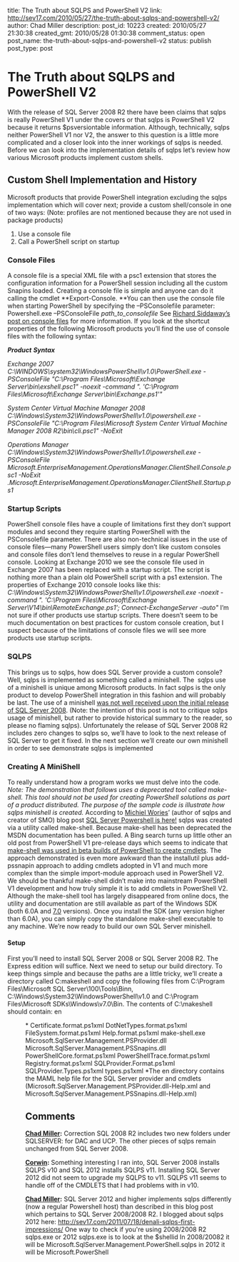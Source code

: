 title: The Truth about SQLPS and PowerShell V2
link: http://sev17.com/2010/05/27/the-truth-about-sqlps-and-powershell-v2/
author: Chad Miller
description: 
post_id: 10223
created: 2010/05/27 21:30:38
created_gmt: 2010/05/28 01:30:38
comment_status: open
post_name: the-truth-about-sqlps-and-powershell-v2
status: publish
post_type: post

# The Truth about SQLPS and PowerShell V2

With the release of SQL Server 2008 R2 there have been claims that sqlps is really PowerShell V1 under the covers or that sqlps is PowerShell V2 because it returns $psversiontable information. Although, technically, sqlps neither PowerShell V1 nor V2, the answer to this question is a little more complicated and a closer look into the inner workings of sqlps is needed. Before we can look into the implementation details of sqlps let’s review how various Microsoft products implement custom shells. 

## Custom Shell Implementation and History

Microsoft products that provide PowerShell integration excluding the sqlps implementation which will cover next; provide a custom shell/console in one of two ways: (Note: profiles are not mentioned because they are not used in package products) 

  1. Use a console file
  2. Call a PowerShell script on startup

### Console Files

A console file is a special XML file with a psc1 extension that stores the configuration information for a PowerShell session including all the custom Snapins loaded. Creating a console file is simple and anyone can do it calling the cmdlet **Export-Console. **You can then use the console file when starting PowerShell by specifying the –PSConsolefile parameter: Powershell.exe –PSConsoleFile _path_to_consolefile_ See [Richard Siddaway’s post on console files](http://richardsiddaway.spaces.live.com/blog/cns!43CFA46A74CF3E96!216.entry) for more information. If you look at the shortcut properties of the following Microsoft products you’ll find the use of console files with the following syntax: 

**_Product_**
**_Syntax_**

_Exchange 2007_
_C:\WINDOWS\system32\WindowsPowerShell\v1.0\PowerShell.exe -PSConsoleFile "C:\Program Files\Microsoft\Exchange Server\bin\exshell.psc1" -noexit -command ". 'C:\Program Files\Microsoft\Exchange Server\bin\Exchange.ps1'"_

_System Center Virtual Machine Manager 2008_
_C:\Windows\System32\WindowsPowerShell\v1.0\powershell.exe -PSConsoleFile "C:\Program Files\Microsoft System Center Virtual Machine Manager 2008 R2\bin\cli.psc1" -NoExit_

_Operations Manager_
_C:\Windows\System32\WindowsPowerShell\v1.0\powershell.exe -PSConsoleFile Microsoft.EnterpriseManagement.OperationsManager.ClientShell.Console.psc1 -NoExit .Microsoft.EnterpriseManagement.OperationsManager.ClientShell.Startup.ps1_

### Startup Scripts

PowerShell console files have a couple of limitations first they don’t support modules and second they require starting PowerShell with the PSConsolefile parameter. There are also non-technical issues in the use of console files—many PowerShell users simply don’t like custom consoles and console files don’t lend themselves to reuse in a regular PowerShell console. Looking at Exchange 2010 we see the console file used in Exchange 2007 has been replaced with a startup script. The script is nothing more than a plain old PowerShell script with a ps1 extension. The properties of Exchange 2010 console looks like this: _C:\Windows\System32\WindowsPowerShell\v1.0\powershell.exe -noexit -command ". 'C:\Program Files\Microsoft\Exchange Server\V14\bin\RemoteExchange.ps1'; Connect-ExchangeServer -auto"_ I’m not sure if other products use startup scripts. There doesn’t seem to be much documentation on best practices for custom console creation, but I suspect because of the limitations of console files we will see more products use startup scripts. 

### SQLPS

This brings us to sqlps, how does SQL Server provide a custom console? Well, sqlps is implemented as something called a minishell. The  sqlps use of a minishell is unique among Microsoft products. In fact sqlps is the only product to develop PowerShell integration in this fashion and will probably be last. The use of a minishell [was not well received upon the initial release of SQL Server 2008](http://blogs.msdn.com/b/powershell/archive/2008/06/23/sql-minishells.aspx). (Note: the intention of this post is not to critique sqlps usage of minishell, but rather to provide historical summary to the reader, so please no flaming sqlps). Unfortunately the release of SQL Server 2008 R2 includes zero changes to sqlps so, we’ll have to look to the next release of SQL Server to get it fixed. In the next section we’ll create our own minishell in order to see demonstrate sqlps is implemented 

### Creating A MiniShell

To really understand how a program works we must delve into the code. _Note: The demonstration that follows uses a deprecated tool called make-shell. This tool should not be used for creating PowerShell solutions as part of a product distributed. The purpose of the sample code is illustrate how sqlps minishell is created._ According to [Michiel Wories](http://blogs.msdn.com/b/mwories/)’ (author of sqlps and creator of SMO) blog post [SQL Server Powershell is here!](http://blogs.msdn.com/b/mwories/archive/2008/06/14/sql2008_5f00_powershell.aspx) sqlps was created via a utility called make-shell. Because make-shell has been deprecated the MSDN documentation has been pulled. A Bing search turns up little other an old post from PowerShell V1 pre-release days which seems to indicate that [make-shell was used in beta builds of PowerShell to create cmdlets](http://bartdesmet.net/blogs/bart/archive/2006/05/07/3943.aspx). The approach demonstrated is even more awkward than the installutil plus add-pssnapin approach to adding cmdlets adopted in V1 and much more complex than the simple import-module approach used in PowerShell V2. We should be thankful make-shell didn’t make into mainstream PowerShell V1 development and how truly simple it is to add cmdlets in PowerShell V2. Although the make-shell tool has largely disappeared from online docs, the utility and documentation are still available as part of the Windows SDK (both 6.0A and [7.0](http://blogs.msdn.com/b/windowssdk/archive/2009/08/07/released-windows-sdk-for-windows-7-and-net-framework-3-5-sp1.aspx) versions). Once you install the SDK (any version higher than 6.0A), you can simply copy the standalone make-shell executable to any machine. We’re now ready to build our own SQL Server minishell. 

#### Setup

First you’ll need to install SQL Server 2008 or SQL Server 2008 R2. The Express edition will suffice. Next we need to setup our build directory. To keep things simple and because the paths are a little tricky, we’ll create a directory called C:makeshell and copy the following files from C:\Program Files\Microsoft SQL Server\100\Tools\Binn, C:\Windows\System32\WindowsPowerShell\v1.0 and C:\Program Files\Microsoft SDKs\Windows\v7.0\Bin. The contents of C:\makeshell should contain: en<DIR>* Certificate.format.ps1xml DotNetTypes.format.ps1xml FileSystem.format.ps1xml Help.format.ps1xml make-shell.exe Microsoft.SqlServer.Management.PSProvider.dll Microsoft.SqlServer.Management.PSSnapins.dll PowerShellCore.format.ps1xml PowerShellTrace.format.ps1xml Registry.format.ps1xml SQLProvider.Format.ps1xml SQLProvider.Types.ps1xml types.ps1xml *The en directory contains the MAML help file for the SQL Server provider and cmdlets (Microsoft.SqlServer.Management.PSProvider.dll-Help.xml and Microsoft.SqlServer.Management.PSSnapins.dll-Help.xml)

## Comments

**[Chad Miller](#153 "2010-06-14 07:41:30"):** Correction SQL 2008 R2 includes two new folders under SQLSERVER: for DAC and UCP. The other pieces of sqlps remain unchanged from SQL Server 2008.

**[Corwin](#343 "2013-07-11 13:30:42"):** Something interesting I ran into, SQL Server 2008 installs SQLPS v10 and SQL 2012 installs SQLPS v11. Installing SQL Server 2012 did not seem to upgrade my SQLPS to v11. SQLPS v11 seems to handle off of the CMDLETS that I had problems with in v10.

**[Chad Miller](#344 "2013-07-11 14:34:44"):** SQL Server 2012 and higher implements sqlps differently (now a regular Powershell host) than described in this blog post which pertains to SQL Server 2008/2008 R2. I blogged about sqlps 2012 here: http://sev17.com/2011/07/18/denali-sqlps-first-impressions/ One way to check if you're using 2008/2008 R2 sqlps.exe or 2012 sqlps.exe is to look at the $shellid In 2008/20082 it will be Microsoft.SqlServer.Management.PowerShell.sqlps in 2012 it will be Microsoft.PowerShell

